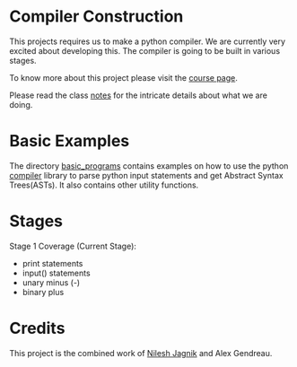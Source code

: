 Compiler Construction
=====================

This projects requires us to make a python compiler. We are currently very excited about developing this. The compiler is going to be built in various stages.

To know more about this project please visit the [course page](http://www.cs.colorado.edu/~bec/courses/csci4555-s15/index.html).

Please read the class [notes](notes.pdf) for the intricate details about what we are doing.

Basic Examples
==============
The directory [basic_programs](basic_programs) contains examples on how to use the python [compiler](https://docs.python.org/2/library/compiler.html) library to parse python input statements and get Abstract Syntax Trees(ASTs). It also contains other utility functions.

Stages
======
Stage 1 Coverage (Current Stage):
* print statements
* input() statements
* unary minus (-)
* binary plus

Credits
=======
This project is the combined work of [Nilesh Jagnik](https://github.com/nileshjagnik) and Alex Gendreau. 
